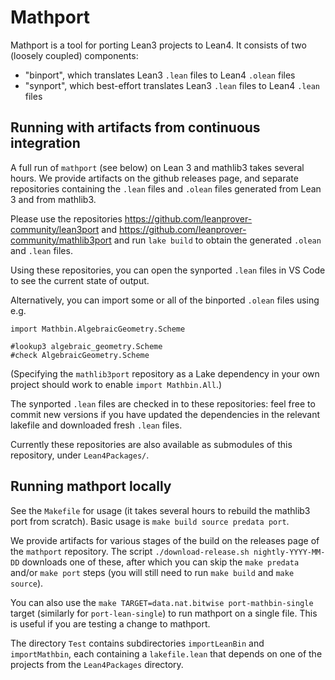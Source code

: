 # Mathport

Mathport is a tool for porting Lean3 projects to Lean4. It consists of two (loosely coupled) components:

- "binport", which translates Lean3 `.lean` files to Lean4 `.olean` files
- "synport", which best-effort translates Lean3 `.lean` files to Lean4 `.lean` files

## Running with artifacts from continuous integration

A full run of `mathport` (see below) on Lean 3 and mathlib3 takes several hours.
We provide artifacts on the github releases page,
and separate repositories
containing the `.lean` files and `.olean` files generated from Lean 3 and from mathlib3.

Please use the repositories
https://github.com/leanprover-community/lean3port
and
https://github.com/leanprover-community/mathlib3port
and run `lake build` to obtain the generated `.olean` and `.lean` files.

Using these repositories, you can open the synported `.lean` files in VS Code
to see the current state of output.

Alternatively, you can import some or all of the binported `.olean` files
using e.g.
```
import Mathbin.AlgebraicGeometry.Scheme

#lookup3 algebraic_geometry.Scheme
#check AlgebraicGeometry.Scheme
```
(Specifying the `mathlib3port` repository as a Lake dependency in your own
project should work to enable `import Mathbin.All`.)

The synported `.lean` files are checked in to these repositories:
feel free to commit new versions
if you have updated the dependencies in the relevant lakefile
and downloaded fresh `.lean` files.

Currently these repositories are also available as submodules of this repository,
under `Lean4Packages/`.

## Running mathport locally

See the `Makefile` for usage (it takes several hours to rebuild the mathlib3 port from scratch).
Basic usage is `make build source predata port`.

We provide artifacts for various stages of the build on the releases page of the `mathport` repository.
The script `./download-release.sh nightly-YYYY-MM-DD` downloads one of these,
after which you can skip the `make predata` and/or `make port` steps
(you will still need to run `make build` and `make source`).

You can also use the `make TARGET=data.nat.bitwise port-mathbin-single` target
(similarly for `port-lean-single`) to run mathport on a single file.
This is useful if you are testing a change to mathport.

The directory `Test` contains subdirectories `importLeanBin` and `importMathbin`,
each containing a `lakefile.lean` that depends on one of the projects
from the `Lean4Packages` directory.
